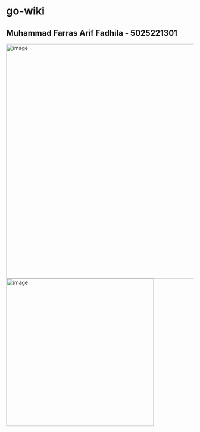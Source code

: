 # go-wiki

## Muhammad Farras Arif Fadhila - 5025221301

<img width="630" alt="image" src="https://github.com/user-attachments/assets/30a08a22-3ba1-492d-b0c9-40be5e7018f1"><br>
<img width="396" alt="image" src="https://github.com/user-attachments/assets/2720e625-a926-4030-b4f7-ea2a77fcba64">

